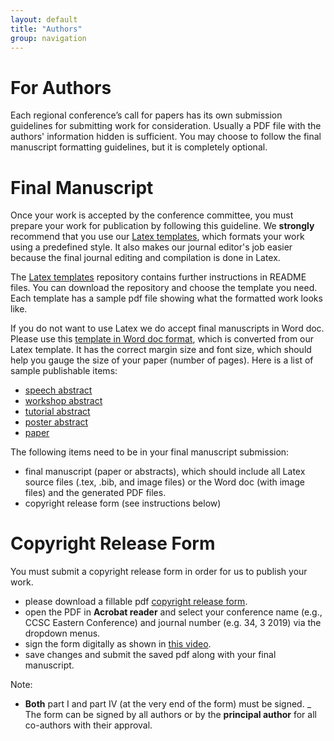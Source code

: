 ```yaml
---
layout: default
title: "Authors"
group: navigation
---
```

# For Authors
Each regional conference’s call for papers has its own submission guidelines
for submitting work for consideration. Usually a PDF file with the authors'
information hidden is sufficient. You may choose to follow the final manuscript
formatting guidelines, but it is completely optional.

# Final Manuscript
Once your work is accepted by the conference committee, you must prepare your
work for publication by following this guideline. We __strongly__ recommend
that you use our
[Latex templates](https://github.com/lubaochuan/ccsc-editor), which formats
your work using a predefined style. It also makes our journal editor's job
easier because the final journal editing and compilation is done in Latex.

The [Latex templates](https://github.com/lubaochuan/ccsc-editor) repository
contains further instructions in README files. You can download the repository
and choose the template you need. Each template has a sample pdf file showing
what the formatted work looks like.

If you do not want to use Latex we do accept final manuscripts in Word doc.
Please use this [template in Word doc format](samples/sample-converted.docx), which is converted from our Latex template. It has the correct margin size and font size, which should
help you gauge the size of your paper (number of pages). Here is a list of sample publishable items:
- [speech abstract](samples/speech_abstract.pdf)
- [workshop abstract](samples/workshop_abstract.pdf)
- [tutorial abstract](samples/tutorial_abstract.pdf)
- [poster abstract](samples/poster_abstract.pdf)
- [paper](samples/paper.pdf)

The following items need to be in your final manuscript submission:
- final manuscript (paper or abstracts), which should include all Latex source
files (.tex, .bib, and image files) or the Word doc (with image files) and the
generated PDF files.
- copyright release form (see instructions below)

# Copyright Release Form
You must submit a copyright release form in order for us to publish your work.
- please download a fillable pdf
[copyright release form](copyright/CopyrightRelease_generic_fillable.pdf).
- open the PDF in __Acrobat reader__ and select your conference name
(e.g., CCSC Eastern Conference) and journal number (e.g. 34, 3 2019) via the
dropdown menus.
- sign the form digitally as shown in [this video](https://youtu.be/ZZLM9aDT_ak).
- save changes and submit the saved pdf along with your final manuscript.

Note:
- __Both__ part I and part IV (at the very end of the form) must be signed.
_ The form can be signed by all authors or by the __principal author__ for all
co-authors with their approval.
